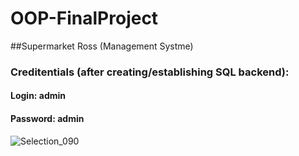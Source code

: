# OOP-FinalProject

##Supermarket Ross (Management Systme)

### Creditentials (after creating/establishing SQL backend):
#### Login: admin
#### Password: admin


![Selection_090](https://user-images.githubusercontent.com/62178569/120062766-35bdac80-c07d-11eb-94f4-094ceb6a427a.png)



